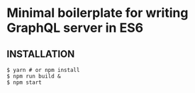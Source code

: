 # Minimal boilerplate for writing GraphQL server in ES6

## INSTALLATION

```
$ yarn # or npm install
$ npm run build &
$ npm start
```

## 
